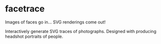 # facetrace
Images of faces go in... SVG renderings come out!

Interactively generate SVG traces of photographs. Designed with producing headshot portraits of people.
